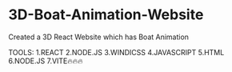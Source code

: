 # 3D-Boat-Animation-Website


Created a 3D React Website which has Boat Animation

TOOLS:
1.REACT
2.NODE.JS
3.WINDICSS
4.JAVASCRIPT
5.HTML
6.NODE.JS
7.VITE🔥🔥🔥
